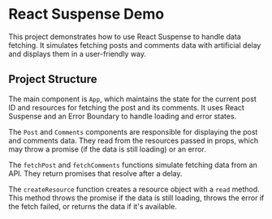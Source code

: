 # React Suspense Demo

This project demonstrates how to use React Suspense to handle data fetching. It simulates fetching posts and comments data with artificial delay and displays them in a user-friendly way.

## Project Structure

The main component is `App`, which maintains the state for the current post ID and resources for fetching the post and its comments. It uses React Suspense and an Error Boundary to handle loading and error states.

The `Post` and `Comments` components are responsible for displaying the post and comments data. They read from the resources passed in props, which may throw a promise (if the data is still loading) or an error.

The `fetchPost` and `fetchComments` functions simulate fetching data from an API. They return promises that resolve after a delay.

The `createResource` function creates a resource object with a `read` method. This method throws the promise if the data is still loading, throws the error if the fetch failed, or returns the data if it's available.

